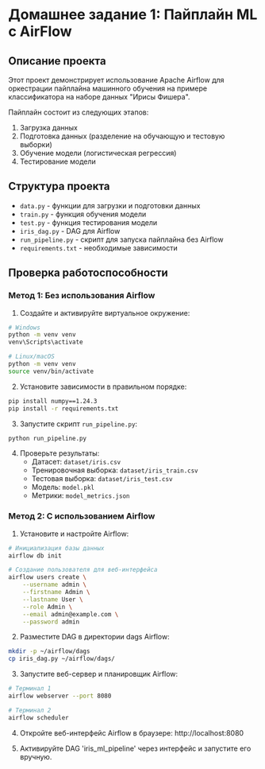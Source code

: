 # Домашнее задание 1: Пайплайн ML с AirFlow

## Описание проекта

Этот проект демонстрирует использование Apache Airflow для оркестрации пайплайна машинного обучения на примере классификатора на наборе данных "Ирисы Фишера".

Пайплайн состоит из следующих этапов:
1. Загрузка данных
2. Подготовка данных (разделение на обучающую и тестовую выборки)
3. Обучение модели (логистическая регрессия)
4. Тестирование модели

## Структура проекта

- `data.py` - функции для загрузки и подготовки данных
- `train.py` - функция обучения модели
- `test.py` - функция тестирования модели
- `iris_dag.py` - DAG для Airflow
- `run_pipeline.py` - скрипт для запуска пайплайна без Airflow
- `requirements.txt` - необходимые зависимости

## Проверка работоспособности

### Метод 1: Без использования Airflow

1. Создайте и активируйте виртуальное окружение:
```bash
# Windows
python -m venv venv
venv\Scripts\activate

# Linux/macOS
python -m venv venv
source venv/bin/activate
```

2. Установите зависимости в правильном порядке:
```bash
pip install numpy==1.24.3
pip install -r requirements.txt
```

3. Запустите скрипт `run_pipeline.py`:
```bash
python run_pipeline.py
```

4. Проверьте результаты:
   - Датасет: `dataset/iris.csv`
   - Тренировочная выборка: `dataset/iris_train.csv`
   - Тестовая выборка: `dataset/iris_test.csv`
   - Модель: `model.pkl`
   - Метрики: `model_metrics.json`

### Метод 2: С использованием Airflow

1. Установите и настройте Airflow:
```bash
# Инициализация базы данных
airflow db init

# Создание пользователя для веб-интерфейса
airflow users create \
    --username admin \
    --firstname Admin \
    --lastname User \
    --role Admin \
    --email admin@example.com \
    --password admin
```

2. Разместите DAG в директории dags Airflow:
```bash
mkdir -p ~/airflow/dags
cp iris_dag.py ~/airflow/dags/
```

3. Запустите веб-сервер и планировщик Airflow:
```bash
# Терминал 1
airflow webserver --port 8080

# Терминал 2
airflow scheduler
```

4. Откройте веб-интерфейс Airflow в браузере: http://localhost:8080

5. Активируйте DAG 'iris_ml_pipeline' через интерфейс и запустите его вручную. 